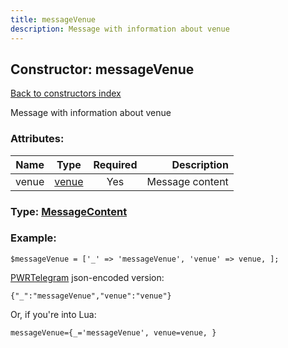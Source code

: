 ```yaml
---
title: messageVenue
description: Message with information about venue
---
```

## Constructor: messageVenue  
[Back to constructors index](index.md)



Message with information about venue

### Attributes:

| Name     |    Type       | Required | Description |
|----------|:-------------:|:--------:|------------:|
|venue|[venue](../types/venue.md) | Yes|Message content|



### Type: [MessageContent](../types/MessageContent.md)


### Example:

```
$messageVenue = ['_' => 'messageVenue', 'venue' => venue, ];
```  

[PWRTelegram](https://pwrtelegram.xyz) json-encoded version:

```
{"_":"messageVenue","venue":"venue"}
```


Or, if you're into Lua:  


```
messageVenue={_='messageVenue', venue=venue, }

```


